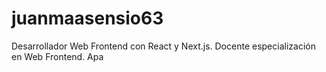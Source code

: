 # juanmaasensio63
Desarrollador Web Frontend con React y Next.js. Docente especialización en Web Frontend. Apa 
